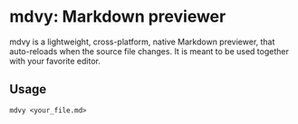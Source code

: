 # mdvy: Markdown previewer

mdvy is a lightweight, cross-platform, native Markdown previewer, that auto-reloads when the source file changes.
It is meant to be used together with your favorite editor.

## Usage

    mdvy <your_file.md>